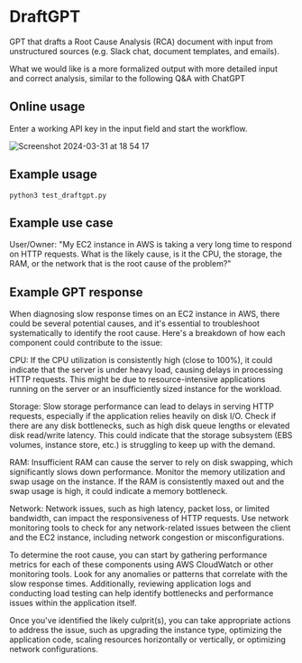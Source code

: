 # DraftGPT
GPT that drafts a Root Cause Analysis (RCA) document with input from unstructured sources (e.g. Slack chat, document templates, and emails).

What we would like is a more formalized output with more detailed input and correct analysis, similar to the following Q&A with ChatGPT

## Online usage

Enter a working API key in the input field and start the workflow. 

![Screenshot 2024-03-31 at 18 54 17](https://github.com/Sanjivani-S/DraftGPT/assets/51189/b0a43d85-9077-4674-8146-e6ab095f75ca)


## Example usage
``python3 test_draftgpt.py``

## Example use case
User/Owner: "My EC2 instance in AWS is taking a very long time to respond on HTTP requests. What is the likely cause, is it the CPU, the storage, the RAM, or the network that is the root cause of the problem?"

## Example GPT response 
When diagnosing slow response times on an EC2 instance in AWS, there could be several potential causes, and it's essential to troubleshoot systematically to identify the root cause. Here's a breakdown of how each component could contribute to the issue:

CPU: If the CPU utilization is consistently high (close to 100%), it could indicate that the server is under heavy load, causing delays in processing HTTP requests. This might be due to resource-intensive applications running on the server or an insufficiently sized instance for the workload.

Storage: Slow storage performance can lead to delays in serving HTTP requests, especially if the application relies heavily on disk I/O. Check if there are any disk bottlenecks, such as high disk queue lengths or elevated disk read/write latency. This could indicate that the storage subsystem (EBS volumes, instance store, etc.) is struggling to keep up with the demand.

RAM: Insufficient RAM can cause the server to rely on disk swapping, which significantly slows down performance. Monitor the memory utilization and swap usage on the instance. If the RAM is consistently maxed out and the swap usage is high, it could indicate a memory bottleneck.

Network: Network issues, such as high latency, packet loss, or limited bandwidth, can impact the responsiveness of HTTP requests. Use network monitoring tools to check for any network-related issues between the client and the EC2 instance, including network congestion or misconfigurations.

To determine the root cause, you can start by gathering performance metrics for each of these components using AWS CloudWatch or other monitoring tools. Look for any anomalies or patterns that correlate with the slow response times. Additionally, reviewing application logs and conducting load testing can help identify bottlenecks and performance issues within the application itself.

Once you've identified the likely culprit(s), you can take appropriate actions to address the issue, such as upgrading the instance type, optimizing the application code, scaling resources horizontally or vertically, or optimizing network configurations.
